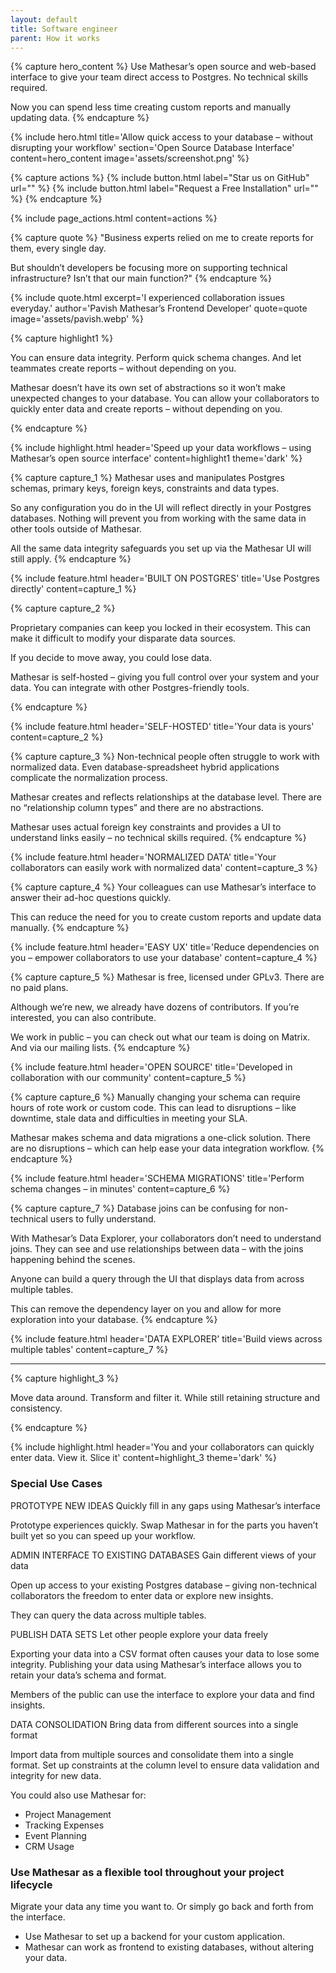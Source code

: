 ```yaml
---
layout: default
title: Software engineer
parent: How it works
---
```


{% capture hero_content %}
Use Mathesar’s open source and web-based interface to give your team direct access to Postgres. No technical skills required.

Now you can spend less time creating custom reports and manually updating data.
{% endcapture %}

{% include hero.html
title='Allow quick access to your database – without disrupting your workflow'
section='Open Source Database Interface' content=hero_content
image='assets/screenshot.png' %}

{% capture actions %}
    {% include button.html label="Star us on GitHub" url="" %}
    {% include button.html label="Request a Free Installation" url="" %}
{% endcapture %}

{% include page_actions.html content=actions %}

{% capture quote %}
"Business experts relied on me to create reports for them, every single day.

But shouldn’t developers be focusing more on supporting technical infrastructure? Isn’t that our main function?"
{% endcapture %}

{%
include quote.html
excerpt='I experienced collaboration issues everyday.'
author='Pavish Mathesar’s Frontend Developer'
quote=quote
image='assets/pavish.webp'
%}

{% capture highlight1 %}

You can ensure data integrity. Perform quick
schema changes. And let teammates create reports – without depending on you.

Mathesar doesn’t have its own set of abstractions so it won’t make unexpected changes to your database. You can allow your collaborators to quickly enter data and create reports – without depending on you.

{% endcapture %}

{% include highlight.html
    header='Speed up your data workflows – using Mathesar’s open source interface'
    content=highlight1
    theme='dark'
%}

{% capture capture_1 %}
Mathesar uses and manipulates Postgres schemas, primary keys, foreign keys, constraints and data types.

So any configuration you do in the UI will reflect directly in your Postgres databases.
Nothing will prevent you from working with the same data in other tools outside of Mathesar.

All the same data integrity safeguards you set up via the Mathesar UI will still apply.
{% endcapture %}

{% include feature.html
    header='BUILT ON POSTGRES'
    title='Use Postgres directly'
    content=capture_1
%}

{% capture capture_2 %}

Proprietary companies can keep you locked in their ecosystem. This can make it difficult to modify your disparate data sources.

If you decide to move away, you could lose data.

Mathesar is self-hosted – giving you full control over your system and your data. You can integrate with other Postgres-friendly tools.

{% endcapture %}

{% include feature.html
    header='SELF-HOSTED'
    title='Your data is yours'
    content=capture_2
%}

{% capture capture_3 %}
Non-technical people often struggle to work with normalized data. Even database-spreadsheet hybrid applications complicate the normalization process.

Mathesar creates and reflects relationships at the database level.  There are no “relationship column types” and there are no abstractions.

Mathesar uses actual foreign key constraints and provides a UI to understand links easily – no technical skills required.
{% endcapture %}

{% include feature.html
    header='NORMALIZED DATA'
    title='Your collaborators can easily work with normalized data'
    content=capture_3
%}

{% capture capture_4 %}
Your colleagues can use Mathesar’s interface to answer their ad-hoc questions quickly.

This can reduce the need for you to create custom reports and update data manually.
{% endcapture %}

{% include feature.html
    header='EASY UX'
    title='Reduce dependencies on you – empower collaborators to use your database'
    content=capture_4
%}

{% capture capture_5 %}
Mathesar is free, licensed under GPLv3. There are no paid plans.

Although we’re new, we already have dozens of contributors. If you’re interested, you can also contribute.

We work in public – you can check out what our team is doing on Matrix. And via our mailing lists.
{% endcapture %}

{% include feature.html
    header='OPEN SOURCE'
    title='Developed in collaboration with our community'
    content=capture_5
%}

{% capture capture_6 %}
Manually changing your schema can require hours of rote work or custom code.
This can lead to disruptions – like downtime, stale data and difficulties in meeting your SLA.

Mathesar makes schema and data migrations a one-click solution.
There are no disruptions – which can help ease your data integration workflow.
{% endcapture %}

{% include feature.html
    header='SCHEMA MIGRATIONS'
    title='Perform schema changes – in minutes'
    content=capture_6
%}

{% capture capture_7 %}
Database joins can be confusing for non-technical users to fully understand.

With Mathesar’s Data Explorer, your collaborators don’t need to understand joins. They can see and use relationships between data – with the joins happening behind the scenes.

Anyone can build a query through the UI that displays data from across multiple tables.

This can remove the dependency layer on you and allow for more exploration into your database.
{% endcapture %}

{% include feature.html
    header='DATA EXPLORER'
    title='Build views across multiple tables'
    content=capture_7
%}

---

{% capture highlight_3 %}

Move data around. Transform and filter it.
While still retaining structure and consistency.

{% endcapture %}

{% include highlight.html header='You and your collaborators can quickly enter data. View it. Slice it' content=highlight_3 theme='dark' %}

### Special Use Cases

PROTOTYPE NEW IDEAS
Quickly fill in any gaps using Mathesar’s interface

Prototype experiences quickly. Swap Mathesar in for the parts you haven’t built yet so you can speed up your workflow.

ADMIN INTERFACE TO EXISTING DATABASES
Gain different views of your data

Open up access to your existing Postgres database – giving non-technical collaborators the freedom to enter data or explore new insights.

They can query the data across multiple tables.

PUBLISH DATA SETS
Let other people explore your data freely

Exporting your data into a CSV format often causes your data to lose some integrity.
Publishing your data using Mathesar’s interface allows you to retain your data’s schema and format.

Members of the public can use the interface to explore your data and find insights.

DATA CONSOLIDATION
Bring data from different sources into a single format

Import data from multiple sources and consolidate them into a single format.
Set up constraints at the column level to ensure data validation and integrity for new data.

You could also use Mathesar for:

- Project Management
- Tracking Expenses
- Event Planning
- CRM Usage

### Use Mathesar as a flexible tool throughout your project lifecycle

Migrate your data any time you want to. Or simply go back and forth from the interface.

- Use Mathesar to set up a backend for your custom application.
- Mathesar can work as frontend to existing databases, without altering your data.

